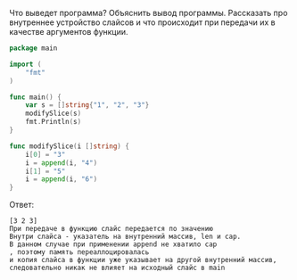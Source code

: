 Что выведет программа? Объяснить вывод программы. Рассказать про внутреннее устройство слайсов и что происходит при передачи их в качестве аргументов функции.

```go
package main

import (
	"fmt"
)

func main() {
	var s = []string{"1", "2", "3"}
	modifySlice(s)
	fmt.Println(s)
}

func modifySlice(i []string) {
	i[0] = "3"
	i = append(i, "4")
	i[1] = "5"
	i = append(i, "6")
}
```

Ответ:
```
[3 2 3]
При передаче в функцию слайс передается по значению
Внутри слайса - указатель на внутренний массив, len и cap.
В данном случае при применении append не хватило cap
, поэтому память переаллоцировалась 
и копия слайса в функции уже указывает на другой внутренний массив,
следовательно никак не влияет на исходный слайс в main
```
